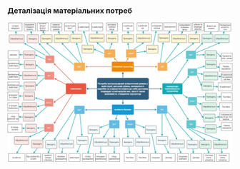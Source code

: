 ### Деталізація матеріальних потреб
![](https://github.com/oleksandrblazhko/ai201-malofeev/blob/ai201-malofeev_with_laboratory_work_1/1-SoftwareRequirements/1.1-DeterminingConsumerNeeds/1.1.2-MaterialNeedsDetails/MindMap.jpg?raw=true)
